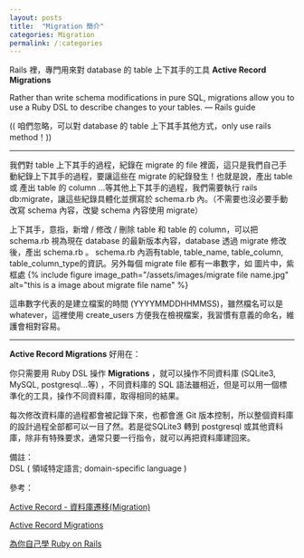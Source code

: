 ```yaml
---
layout: posts
title:  "Migration 簡介"
categories: Migration
permalink: /:categories
---
```

Rails 裡，專門用來對 database 的 table 上下其手的工具 **Active Record Migrations** 

Rather than write schema modifications in pure SQL, migrations allow you to use a Ruby DSL to describe changes to your tables. — Rails guide

(( 咱們忽略，可以對 database 的 table 上下其手其他方式，only use rails method！))

***

我們對 table 上下其手的過程，紀錄在 migrate 的 file 裡面，這只是我們自己手動紀錄上下其手的過程，要讓這些在 migrate 的紀錄發生！也就是說，產出 table 或 產出 table 的 column ...等其他上下其手的過程，我們需要執行 rails db:migrate，讓這些紀錄具體化並撰寫於 schema.rb 內。（不需要也沒必要手動改寫 schema 內容，改變 schema 內容使用 migrate）

上下其手，意指，新增 / 修改 / 刪除 table 和 table 的 column，可以把 schema.rb 視為現在 database 的最新版本內容，database 透過 migrate 修改後，產出 schema.rb 。 schema.rb 內涵有table, table_name, table_column, table_column_type的資訊。另外每個 migrate file 都有一串數字，如 圖片中，紫框處
{% include figure image_path="/assets/images/migrate file name.jpg" alt="this is a image about migrate file name"  %}

這串數字代表的是建立檔案的時間 (YYYYMMDDHHMMSS)，雖然檔名可以是 whatever，這裡使用 create_users 方便我在檢視檔案，我習慣有意義的命名，維護會相對容易。

***

**Active Record Migrations** 好用在：

你只需要用 Ruby DSL 操作 **Migrations** ，就可以操作不同資料庫 (SQLite3, MySQL, postgresql...等) ，不同資料庫的 SQL 語法雖相近，但是可以用一個標準化的工具，操作不同資料庫，取得相同的結果。

每次修改資料庫的過程都會被記錄下來，也都會進 Git 版本控制，所以整個資料庫的設計過程全部都可以一目了然。若是從SQLite3 轉到 postgresql 或其他資料庫，除非有特殊要求，通常只要一行指令，就可以再把資料庫建回來。

備註：<br>
DSL ( 領域特定語言; domain-specific language )

參考：

[Active Record - 資料庫遷移(Migration)](https://ihower.tw/rails/migrations.html)

[Active Record Migrations](https://edgeguides.rubyonrails.org/active_record_migrations.html)

[為你自己學 Ruby on Rails](https://railsbook.tw/chapters/17-model-migration)